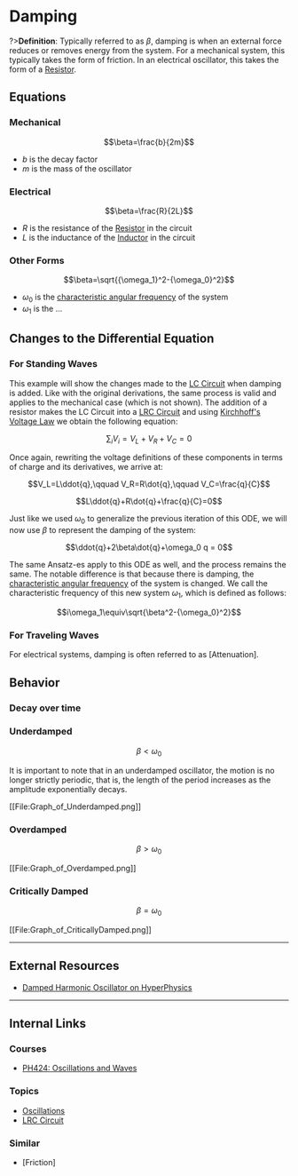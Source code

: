# Damping

?>**Definition**: Typically referred to as $\beta$, damping is when an external force reduces or removes energy from the system. For a mechanical system, this typically takes the form of friction. In an electrical oscillator, this takes the form of a [Resistor](/physics/Resistor.md).

## Equations
### Mechanical

$$\beta=\frac{b}{2m}$$

- $b$ is the decay factor
- $m$ is the mass of the oscillator

### Electrical

$$\beta=\frac{R}{2L}$$

- $R$ is the resistance of the [Resistor](/physics/Resistor.md) in the circuit
- $L$ is the inductance of the [Inductor](/physics/Inductor.md) in the circuit

### Other Forms

$$\beta=\sqrt{{\omega_1}^2-{\omega_0}^2}$$

- $\omega_0$ is the [characteristic angular frequency](/physics/AngularFrequency#Characteristic-Angular-Frequency.md) of the system
- $\omega_1$ is the ...

## Changes to the Differential Equation
### For Standing Waves
This example will show the changes made to the [LC Circuit](/physics/LCCircuit.md) when damping is added. Like with the original derivations, the same process is valid and applies to the mechanical case (which is not shown). The addition of a resistor makes the LC Circuit into a [LRC Circuit](/physics/LCRCircuit.md) and using [Kirchhoff's Voltage Law](/physics/KirchhoffVoltageLaw.md) we obtain the following equation:

$$\sum_i{V_i}=V_L+V_R+V_C=0$$

Once again, rewriting the voltage definitions of these components in terms of charge and its derivatives, we arrive at:

$$V_L=L\ddot{q},\qquad V_R=R\dot{q},\qquad V_C=\frac{q}{C}$$

$$L\ddot{q}+R\dot{q}+\frac{q}{C}=0$$

Just like we used $\omega_0$ to generalize the previous iteration of this ODE, we will now use $\beta$ to represent the damping of the system:

$$\ddot{q}+2\beta\dot{q}+\omega_0 q = 0$$

The same Ansatz-es apply to this ODE as well, and the process remains the same. The notable difference is that because there is damping, the [characteristic angular frequency](/physics/AngularFrequency#Characteristic-Angular-Frequency.md) of the system is changed. We call the characteristic frequency of this new system $\omega_1$, which is defined as follows:

$$i\omega_1\equiv\sqrt{\beta^2-{\omega_0}^2}$$

### For Traveling Waves

For electrical systems, damping is often referred to as [Attenuation].

## Behavior
### Decay over time

### Underdamped

$$\beta<\omega_0$$

It is important to note that in an underdamped oscillator, the motion is no longer strictly periodic, that is, the length of the period increases as the amplitude exponentially decays.

[[File:Graph_of_Underdamped.png]]
### Overdamped

$$\beta>\omega_0$$

[[File:Graph_of_Overdamped.png]]
### Critically Damped

$$\beta=\omega_0$$

[[File:Graph_of_CriticallyDamped.png]]

---

## External Resources
- [Damped Harmonic Oscillator on HyperPhysics](http://hyperphysics.phy-astr.gsu.edu/hbase/oscda.html)

---

## Internal Links
### Courses

- [PH424: Oscillations and Waves](/courses/PH424.md)

### Topics

- [Oscillations](/physics/Oscillations.md)
- [LRC Circuit](/physics/LCRCircuit.md)

### Similar
- [Friction]
